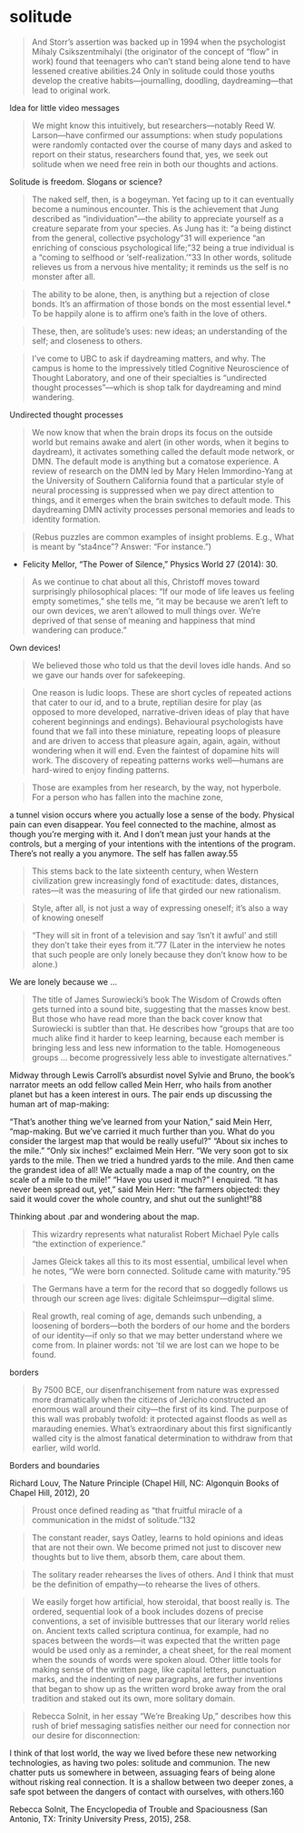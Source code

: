 # solitude 

>And Storr’s assertion was backed up in 1994 when the psychologist Mihaly Csikszentmihalyi (the originator of the concept of “flow” in work) found that teenagers who can’t stand being alone tend to have lessened creative abilities.24 Only in solitude could those youths develop the creative habits—journalling, doodling, daydreaming—that lead to original work.

Idea for little video messages 


>We might know this intuitively, but researchers—notably Reed W. Larson—have confirmed our assumptions: when study populations were randomly contacted over the course of many days and asked to report on their status, researchers found that, yes, we seek out solitude when we need free rein in both our thoughts and actions.

Solitude is freedom. Slogans or science?

>The naked self, then, is a bogeyman. Yet facing up to it can eventually become a numinous encounter. This is the achievement that Jung described as “individuation”—the ability to appreciate yourself as a creature separate from your species. As Jung has it: “a being distinct from the general, collective psychology”31 will experience “an enriching of conscious psychological life;”32 being a true individual is a “coming to selfhood or ‘self-realization.’”33 In other words, solitude relieves us from a nervous hive mentality; it reminds us the self is no monster after all.

>The ability to be alone, then, is anything but a rejection of close bonds. It’s an affirmation of those bonds on the most essential level.* To be happily alone is to affirm one’s faith in the love of others. 

>These, then, are solitude’s uses: new ideas; an understanding of the self; and closeness to others. 

>I’ve come to UBC to ask if daydreaming matters, and why. The campus is home to the impressively titled Cognitive Neuroscience of Thought Laboratory, and one of their specialties is “undirected thought processes”—which is shop talk for daydreaming and mind wandering.

Undirected thought processes 

>We now know that when the brain drops its focus on the outside world but remains awake and alert (in other words, when it begins to daydream), it activates something called the default mode network, or DMN. The default mode is anything but a comatose experience. A review of research on the DMN led by Mary Helen Immordino-Yang at the University of Southern California found that a particular style of neural processing is suppressed when we pay direct attention to things, and it emerges when the brain switches to default mode. This daydreaming DMN activity processes personal memories and leads to identity formation.

>(Rebus puzzles are common examples of insight problems. E.g., What is meant by “sta4nce”? Answer: “For instance.”) 

- Felicity Mellor, “The Power of Silence,” Physics World 27 (2014): 30.

>As we continue to chat about all this, Christoff moves toward surprisingly philosophical places: “If our mode of life leaves us feeling empty sometimes,” she tells me, “it may be because we aren’t left to our own devices, we aren’t allowed to mull things over. We’re deprived of that sense of meaning and happiness that mind wandering can produce.” 

Own devices!

>We believed those who told us that the devil loves idle hands. And so we gave our hands over for safekeeping. 

>One reason is ludic loops. These are short cycles of repeated actions that cater to our id, and to a brute, reptilian desire for play (as opposed to more developed, narrative-driven ideas of play that have coherent beginnings and endings). Behavioural psychologists have found that we fall into these miniature, repeating loops of pleasure and are driven to access that pleasure again, again, again, without wondering when it will end. Even the faintest of dopamine hits will work. The discovery of repeating patterns works well—humans are hard-wired to enjoy finding patterns. 

>Those are examples from her research, by the way, not hyperbole. For a person who has fallen into the machine zone,

a tunnel vision occurs where you actually lose a sense of the body. Physical pain can even disappear. You feel connected to the machine, almost as though you’re merging with it. And I don’t mean just your hands at the controls, but a merging of your intentions with the intentions of the program. There’s not really a you anymore. The self has fallen away.55

>This stems back to the late sixteenth century, when Western civilization grew increasingly fond of exactitude: dates, distances, rates—it was the measuring of life that girded our new rationalism. 

>Style, after all, is not just a way of expressing oneself; it’s also a way of knowing oneself

>“They will sit in front of a television and say ‘Isn’t it awful’ and still they don’t take their eyes from it.”77 (Later in the interview he notes that such people are only lonely because they don’t know how to be alone.)

We are lonely because we ... 

>The title of James Surowiecki’s book The Wisdom of Crowds often gets turned into a sound bite, suggesting that the masses know best. But those who have read more than the back cover know that Surowiecki is subtler than that. He describes how “groups that are too much alike find it harder to keep learning, because each member is bringing less and less new information to the table. Homogeneous groups … become progressively less able to investigate alternatives.”


Midway through Lewis Carroll’s absurdist novel Sylvie and Bruno, the book’s narrator meets an odd fellow called Mein Herr, who hails from another planet but has a keen interest in ours. The pair ends up discussing the human art of map-making:

“That’s another thing we’ve learned from your Nation,” said Mein Herr, “map-making. But we’ve carried it much further than you. What do you consider the largest map that would be really useful?”
“About six inches to the mile.”
“Only six inches!” exclaimed Mein Herr. “We very soon got to six yards to the mile. Then we tried a hundred yards to the mile. And then came the grandest idea of all! We actually made a map of the country, on the scale of a mile to the mile!”
“Have you used it much?” I enquired.
“It has never been spread out, yet,” said Mein Herr: “the farmers objected: they said it would cover the whole country, and shut out the sunlight!”88

Thinking about .par and wondering about the map. 

>This wizardry represents what naturalist Robert Michael Pyle calls “the extinction of experience.”

>James Gleick takes all this to its most essential, umbilical level when he notes, “We were born connected. Solitude came with maturity.”95

>The Germans have a term for the record that so doggedly follows us through our screen age lives: digitale Schleimspur—digital slime. 

>Real growth, real coming of age, demands such unbending, a loosening of borders—both the borders of our home and the borders of our identity—if only so that we may better understand where we come from. In plainer words: not ’til we are lost can we hope to be found.

borders 

>By 7500 BCE, our disenfranchisement from nature was expressed more dramatically when the citizens of Jericho constructed an enormous wall around their city—the first of its kind. The purpose of this wall was probably twofold: it protected against floods as well as marauding enemies. What’s extraordinary about this first significantly walled city is the almost fanatical determination to withdraw from that earlier, wild world. 

Borders and boundaries 

Richard Louv, The Nature Principle (Chapel Hill, NC: Algonquin Books of Chapel Hill, 2012), 20

>Proust once defined reading as “that fruitful miracle of a communication in the midst of solitude.”132 

>The constant reader, says Oatley, learns to hold opinions and ideas that are not their own. We become primed not just to discover new thoughts but to live them, absorb them, care about them.

>The solitary reader rehearses the lives of others. And I think that must be the definition of empathy—to rehearse the lives of others.

>We easily forget how artificial, how steroidal, that boost really is. The ordered, sequential look of a book includes dozens of precise conventions, a set of invisible buttresses that our literary world relies on. Ancient texts called scriptura continua, for example, had no spaces between the words—it was expected that the written page would be used only as a reminder, a cheat sheet, for the real moment when the sounds of words were spoken aloud. Other little tools for making sense of the written page, like capital letters, punctuation marks, and the indenting of new paragraphs, are further inventions that began to show up as the written word broke away from the oral tradition and staked out its own, more solitary domain.

>Rebecca Solnit, in her essay “We’re Breaking Up,” describes how this rush of brief messaging satisfies neither our need for connection nor our desire for disconnection:

I think of that lost world, the way we lived before these new networking technologies, as having two poles: solitude and communion. The new chatter puts us somewhere in between, assuaging fears of being alone without risking real connection. It is a shallow between two deeper zones, a safe spot between the dangers of contact with ourselves, with others.160

Rebecca Solnit, The Encyclopedia of Trouble and Spaciousness (San Antonio, TX: Trinity University Press, 2015), 258.

